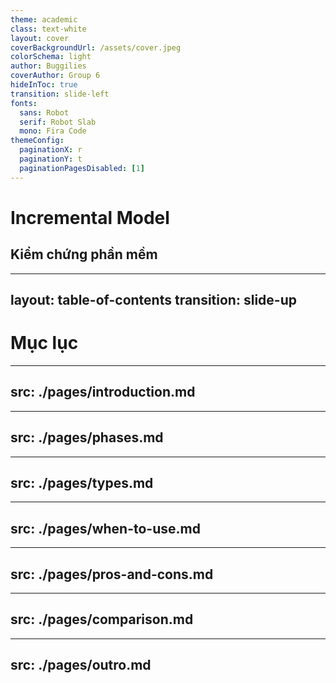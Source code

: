 ```yaml
---
theme: academic
class: text-white
layout: cover
coverBackgroundUrl: /assets/cover.jpeg
colorSchema: light
author: Buggilies
coverAuthor: Group 6
hideInToc: true
transition: slide-left
fonts:
  sans: Robot
  serif: Robot Slab
  mono: Fira Code
themeConfig:
  paginationX: r
  paginationY: t
  paginationPagesDisabled: [1]
---
```


# Incremental Model

## Kiểm chứng phần mềm

---
layout: table-of-contents
transition: slide-up
---

# Mục lục

---
src: ./pages/introduction.md
---

---
src: ./pages/phases.md
---

---
src: ./pages/types.md
---

---
src: ./pages/when-to-use.md
---

---
src: ./pages/pros-and-cons.md
---

---
src: ./pages/comparison.md
---

---
src: ./pages/outro.md
---
